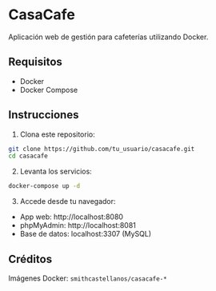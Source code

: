 # CasaCafe

Aplicación web de gestión para cafeterías utilizando Docker.

## Requisitos

- Docker
- Docker Compose

## Instrucciones

1. Clona este repositorio:

```bash
git clone https://github.com/tu_usuario/casacafe.git
cd casacafe
```

2. Levanta los servicios:

```bash
docker-compose up -d
```

3. Accede desde tu navegador:

- App web: http://localhost:8080  
- phpMyAdmin: http://localhost:8081  
- Base de datos: localhost:3307 (MySQL)

## Créditos

Imágenes Docker: `smithcastellanos/casacafe-*`
